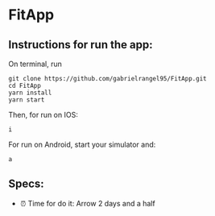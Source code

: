 # FitApp

## Instructions for run the app:
On terminal, run 
```
git clone https://github.com/gabrielrangel95/FitApp.git
cd FitApp
yarn install
yarn start
```
Then, for run on IOS:
```
i
```
For run on Android, start your simulator and:
```
a
```

## Specs:
* :alarm_clock: Time for do it: Arrow 2 days and a half
